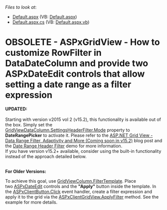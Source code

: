 <!-- default file list -->
*Files to look at*:

* [Default.aspx](./CS/Default.aspx) (VB: [Default.aspx](./VB/Default.aspx))
* [Default.aspx.cs](./CS/Default.aspx.cs) (VB: [Default.aspx.vb](./VB/Default.aspx.vb))
<!-- default file list end -->
# OBSOLETE - ASPxGridView - How to customize RowFilter in DataDateColumn and provide two ASPxDateEdit controls that allow setting a date range as a filter expression


<p><strong>UPDATED:</strong><br><br>Starting with version v2015 vol 2 (v15.2), this functionality is available out of the box. Simply set the <a href="https://documentation.devexpress.com/#AspNet/DevExpressWebGridViewDataColumnHeaderFilterSettings_Modetopic">GridViewDataColumn.SettingsHeaderFilter.Mode</a> property to <strong>DateRangePicker</strong> to activate it. Please refer to the <a href="https://community.devexpress.com/blogs/aspnet/archive/2015/11/10/asp-net-grid-view-data-range-filter-adaptivity-and-more-coming-soon-in-v15-2.aspx">ASP.NET Grid View - Data Range Filter, Adaptivity and More (Coming soon in v15.2)</a> blog post and the <a href="http://demos.devexpress.com/ASPxGridViewDemos/Filtering/DateRangeHeaderFilter.aspx">Date Range Header Filter</a> demo for more information.<br>If you have version v15.2+ available, consider using the built-in functionality instead of the approach detailed below.</p>
<p><br><strong>For Older Versions:</strong></p>
<p>To achieve this goal, use <a href="https://documentation.devexpress.com/#AspNet/DevExpressWebASPxGridViewGridViewColumn_FilterTemplatetopic">GridViewColumn.FilterTemplate</a>. Place two <a href="https://documentation.devexpress.com/#AspNet/clsDevExpressWebASPxEditorsASPxDateEdittopic">ASPxDateEdit</a> controls and the <strong>"Apply" </strong>button inside the template. In the <a href="https://documentation.devexpress.com/#AspNet/DevExpressWebASPxEditorsScriptsASPxClientButton_Clicktopic">ASPxClientButton.Click</a> event handler, create a filter expression and apply it to the grid via the <a href="https://documentation.devexpress.com/#AspNet/DevExpressWebASPxGridViewScriptsASPxClientGridView_ApplyFiltertopic">ASPxClientGridView.ApplyFilter</a> method. See the example for more details. </p>

<br/>


